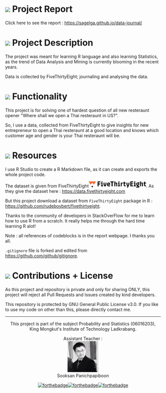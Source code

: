 # <img src="https://png.icons8.com/material/50/000000/presentation.png" height="30px"> Project Report
Click here to see the report : https://sagelga.github.io/data-journal/

# <img src="https://png.icons8.com/ios/96/000000/graph-report.png" height="30px"> Project Description
The project was meant for learning R language and also learning Statistics, 
as the trend of Data Analysis and Mining is currently blooming in the recent years.

Data is collected by FiveThirtyEight; journaling and analysing the data.

# <img src="https://png.icons8.com/ios/50/000000/next.png" height="30px"> Functionality
This project is for solving one of hardest question of all new resteraunt opener "Where shall we open a Thai resteraunt in US?".

So, I use a data, collected from FiveThirtyEight to give insights for new entrepreneur to open a Thai resteraunt at a good location and knows which customer age and gender is your Thai resteraunt will be.

# <img src="https://png.icons8.com/ios/50/000000/book-filled.png" height="30px"> Resources
I use R Studio to create a R Markdown file, as it can create and exports the whole project code.

The dataset is given from FiveThirtyEight<img src="img/fivethirtyeight-logo.png" height="20px">. As they give the dataset here : https://data.fivethirtyeight.com<br>

But this project download a dataset from `FiveThirtyEight` package in R : https://github.com/rudeboybert/fivethirtyeight.

Thanks to the community of developers in StackOverFlow for me to learn how to use R from a scratch. It really helps me through the hard time learning R alot! 

Note : all references of codeblocks is in the report webpage. I thanks you all.

`.gitignore` file is forked and edited from https://github.com/github/gitignore.

# <img src="https://png.icons8.com/ios/96/000000/pull-request.png" height="30px"> Contributions + License
As this project and repository is private and only for sharing ONLY, this project will reject all Pull Requests and Issues created by kind developers.<br>

This repository is protected by GNU General Public License v3.0. If you like to use my code on other than this, please directly contact me.

---

<center>
This project is part of the subject Probability and Statistics (06016203), King Mongkut's Institute of Technology Ladkrabang. 

Assistant Teacher : <br>
<img src="img/sooksan-panich.jpg" width="100px"><br>
Sooksan Panichpapiboon

[![forthebadge](https://forthebadge.com/images/badges/built-by-developers.svg)]()[![forthebadge](https://forthebadge.com/images/badges/contains-cat-gifs.svg)]()[![forthebadge](https://forthebadge.com/images/badges/powered-by-netflix.svg)]()

</center>